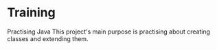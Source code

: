 # Training
Practising Java
This project's main purpose is practising about creating classes and extending them.
